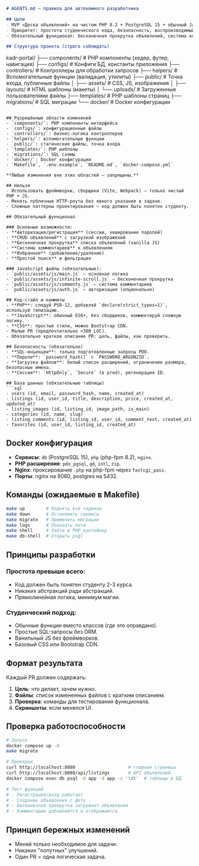 ```markdown
# AGENTS.md — правила для автономного разработчика

## Цели
- MVP «Доска объявлений» на чистом PHP 8.2 + PostgreSQL 15 + обычный JavaScript.
- Приоритет: простота студенческого кода, безопасность, воспроизводимый запуск через Docker Compose.
- Обязательный функционал: бесконечная прокрутка объявлений, система комментариев, авторизация.

## Структура проекта (строго соблюдать)
```
kadr-portal/
├── components/          # PHP компоненты (хедер, футер, навигация)
├── configs/            # Конфиги БД, константы приложения
├── controllers/        # Контроллеры для обработки запросов
├── helpers/           # Вспомогательные функции (валидация, утилиты)
├── public/            # Точка входа, публичные файлы
│   ├── assets/        # CSS, JS, изображения
│   ├── layouts/       # HTML шаблоны (макеты)
│   └── uploads/       # Загруженные пользователями файлы
├── templates/         # PHP шаблоны страниц
├── migrations/        # SQL миграции
└── docker/           # Docker конфигурации
```

## Разрешённые области изменений
- `components/`: PHP компоненты интерфейса
- `configs/`: конфигурационные файлы
- `controllers/`: бизнес-логика контроллеров
- `helpers/`: вспомогательные функции
- `public/`: статические файлы, точка входа
- `templates/`: PHP шаблоны
- `migrations/`: SQL схемы
- `docker/`: Docker конфигурации
- `Makefile`, `.env.example`, `README.md`, `docker-compose.yml`

**Любые изменения вне этих областей — запрещены.**

## Нельзя
- Использовать фреймворки, сборщики (Vite, Webpack) — только чистый PHP + JS.
- Менять публичные HTTP-роуты без явного указания в задаче.
- Сложные паттерны проектирования — код должен быть понятен студенту.

## Обязательный функционал

### Основные возможности:
- **Авторизация/регистрация** (сессии, хеширование паролей)
- **CRUD объявлений** с загрузкой изображений
- **Бесконечная прокрутка** списка объявлений (vanilla JS)
- **Система комментариев** к объявлениям
- **Избранное** (добавление/удаление)
- **Простой поиск** и фильтрация

### JavaScript файлы (обязательные):
- `public/assets/js/main.js` — основная логика
- `public/assets/js/infinite-scroll.js` — бесконечная прокрутка
- `public/assets/js/comments.js` — система комментариев
- `public/assets/js/auth.js` — авторизация (опционально)

## Код-стайл и коммиты
- **PHP**: следуй PSR-12, добавляй `declare(strict_types=1)`, используй типизацию.
- **JavaScript**: обычный ES6+, без сборщиков, комментируй сложную логику.
- **CSS**: простые стили, можно Bootstrap CDN.
- Малые PR (предпочтительно <300 LOC).
- Обязательно краткое описание PR: цель, файлы, как проверить.

## Безопасность (обязательно)
- **SQL-инъекции**: только подготовленные запросы PDO.
- **Пароли**: `password_hash()` с `PASSWORD_ARGON2ID`.
- **Загрузка файлов**: белый список расширений, ограничение размера, безопасные имена.
- **Сессии**: `HttpOnly`, `Secure` (в prod), регенерация ID.

## База данных (обязательные таблицы)
```sql
- users (id, email, password_hash, name, created_at)
- listings (id, user_id, title, description, price, created_at, updated_at)
- listing_images (id, listing_id, image_path, is_main)
- categories (id, name, slug)
- listing_comments (id, listing_id, user_id, comment_text, created_at)
- favorites (id, user_id, listing_id, created_at)
```

## Docker конфигурация
- **Сервисы**: `db` (PostgreSQL 15), `php` (php-fpm 8.2), `nginx`.
- **PHP расширения**: `pdo_pgsql`, `gd`, `intl`, `zip`.
- **Nginx**: проксирование `.php` на php-fpm через `fastcgi_pass`.
- **Порты**: nginx на 8080, postgres на 5432.

## Команды (ожидаемые в Makefile)
```bash
make up        # Поднять все сервисы
make down      # Остановить сервисы  
make migrate   # Применить миграции
make logs      # Показать логи
make shell     # Зайти в PHP контейнер
make db-shell  # Открыть psql
```

## Принципы разработки

### Простота превыше всего:
- Код должен быть понятен студенту 2-3 курса.
- Никаких абстракций ради абстракций.
- Прямолинейная логика, минимум магии.

### Студенческий подход:
- Обычные функции вместо классов (где это оправдано).
- Простые SQL-запросы без ORM.
- Ванильный JS без фреймворков.
- Базовый CSS или Bootstrap CDN.

## Формат результата
Каждый PR должен содержать:
1. **Цель**: что делает, зачем нужно.
2. **Файлы**: список измененных файлов с кратким описанием.
3. **Проверка**: команды для тестирования функционала.
4. **Скриншоты**: если менялся UI.

## Проверка работоспособности
```bash
# Запуск
docker compose up -d
make migrate

# Проверки
curl http://localhost:8080                    # главная страница
curl http://localhost:8080/api/listings       # API объявлений
docker compose exec db psql -U app -d app -c '\dt'  # таблицы в БД

# Тест функций
# - Регистрация/вход работает
# - Создание объявления с фото
# - Бесконечная прокрутка загружает объявления  
# - Комментарии добавляются и отображаются
```

## Принцип бережных изменений
- Меняй только необходимое для задачи.
- Никаких "попутных" улучшений.
- Один PR = одна логическая задача.
```